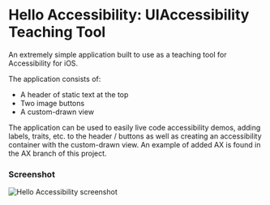 Hello Accessibility: UIAccessibility Teaching Tool
==========================================

An extremely simple application built to use as a teaching tool for Accessibility for iOS.

The application consists of:
* A header of static text at the top
* Two image buttons
* A custom-drawn view

The application can be used to easily live code accessibility demos, adding labels, traits, etc. to the header / buttons as well as creating an accessibility container with the custom-drawn view. An example of added AX is found in the AX branch of this project.

### Screenshot

![Hello Accessibility screenshot](https://raw.github.com/spanage/HelloAX-IOS/master/screenshot.png)
